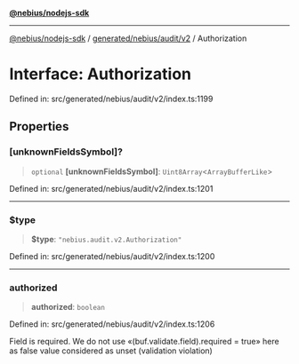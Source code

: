 [**@nebius/nodejs-sdk**](../../../../../README.md)

---

[@nebius/nodejs-sdk](../../../../../README.md) / [generated/nebius/audit/v2](../README.md) / Authorization

# Interface: Authorization

Defined in: src/generated/nebius/audit/v2/index.ts:1199

## Properties

### \[unknownFieldsSymbol\]?

> `optional` **\[unknownFieldsSymbol\]**: `Uint8Array`\<`ArrayBufferLike`\>

Defined in: src/generated/nebius/audit/v2/index.ts:1201

---

### $type

> **$type**: `"nebius.audit.v2.Authorization"`

Defined in: src/generated/nebius/audit/v2/index.ts:1200

---

### authorized

> **authorized**: `boolean`

Defined in: src/generated/nebius/audit/v2/index.ts:1206

Field is required. We do not use «(buf.validate.field).required = true» here as false value considered as unset (validation violation)

